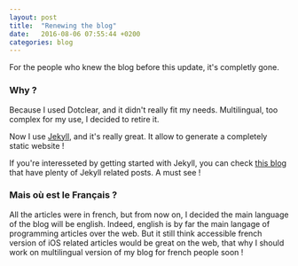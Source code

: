 ```yaml
---
layout: post
title:  "Renewing the blog"
date:   2016-08-06 07:55:44 +0200
categories: blog
---
```


For the people who knew the blog before this update, it's completly gone.

### Why ?

Because I used Dotclear, and it didn't really fit my needs. Multilingual, too complex for my use, I decided to retire it.

Now I use [Jekyll][jekyll], and it's really great. It allow to generate a completely static website !

If you're interesseted by getting started with Jekyll, you can check [this blog][sylvain-blog] that have plenty of Jekyll related posts. A must see !

### Mais où est le Français ?

All the articles were in french, but from now on, I decided the main language of the blog will be english. 
Indeed, english is by far the main langage of programming articles over the web.
But it still think accessible french version of iOS related articles would be great on the web, that why I should work on multilingual version of my blog for french people soon !

[jekyll]: https://jekyllrb.com
[sylvain-blog]: https://www.sylvaindurand.org 
